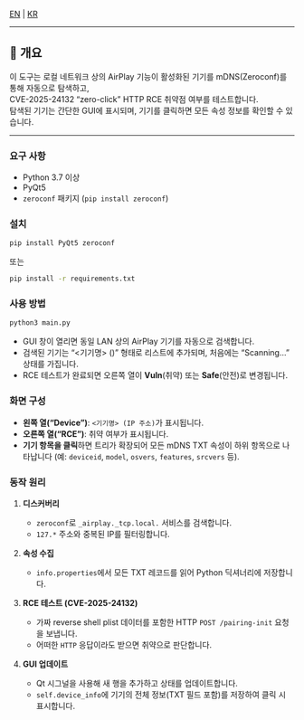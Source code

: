 [EN](README.md) | [KR](korean.md)

---

## 📄 개요

이 도구는 로컬 네트워크 상의 AirPlay 기능이 활성화된 기기를 mDNS(Zeroconf)를 통해 자동으로 탐색하고,  
CVE-2025-24132 “zero-click” HTTP RCE 취약점 여부를 테스트합니다.  
탐색된 기기는 간단한 GUI에 표시되며, 기기를 클릭하면 모든 속성 정보를 확인할 수 있습니다.

---

### 요구 사항

* Python 3.7 이상
* PyQt5
* `zeroconf` 패키지 (`pip install zeroconf`)

### 설치

```bash
pip install PyQt5 zeroconf
````

또는

```bash
pip install -r requirements.txt
```

### 사용 방법

```bash
python3 main.py
```

* GUI 창이 열리면 동일 LAN 상의 AirPlay 기기를 자동으로 검색합니다.
* 검색된 기기는 “<기기명> (<IP>)” 형태로 리스트에 추가되며, 처음에는 “Scanning…” 상태를 가집니다.
* RCE 테스트가 완료되면 오른쪽 열이 **Vuln**(취약) 또는 **Safe**(안전)로 변경됩니다.

### 화면 구성

* **왼쪽 열(“Device”)**: `<기기명> (IP 주소)`가 표시됩니다.
* **오른쪽 열(“RCE”)**: 취약 여부가 표시됩니다.
* **기기 항목을 클릭**하면 트리가 확장되어 모든 mDNS TXT 속성이 하위 항목으로 나타납니다
  (예: `deviceid`, `model`, `osvers`, `features`, `srcvers` 등).

### 동작 원리

1. **디스커버리**

   * `zeroconf`로 `_airplay._tcp.local.` 서비스를 검색합니다.
   * `127.*` 주소와 중복된 IP를 필터링합니다.

2. **속성 수집**

   * `info.properties`에서 모든 TXT 레코드를 읽어 Python 딕셔너리에 저장합니다.

3. **RCE 테스트 (CVE-2025-24132)**

   * 가짜 reverse shell plist 데이터를 포함한 HTTP `POST /pairing-init` 요청을 보냅니다.
   * 어떠한 `HTTP` 응답이라도 받으면 취약으로 판단합니다.

4. **GUI 업데이트**

   * Qt 시그널을 사용해 새 행을 추가하고 상태를 업데이트합니다.
   * `self.device_info`에 기기의 전체 정보(TXT 필드 포함)를 저장하여 클릭 시 표시합니다.
